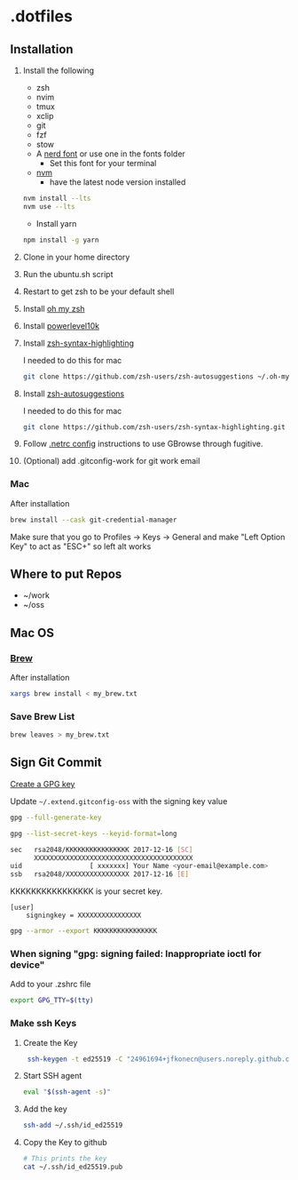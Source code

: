 # .dotfiles

## Installation

1. Install the following

   - zsh
   - nvim
   - tmux
   - xclip
   - git
   - fzf
   - stow
   - A [nerd font](https://www.nerdfonts.com/) or use one in the fonts folder
     - Set this font for your terminal
   - [nvm](https://github.com/nvm-sh/nvm)
     - have the latest node version installed

   ```sh
   nvm install --lts
   nvm use --lts
   ```

   - Install yarn

   ```sh
   npm install -g yarn
   ```

2. Clone in your home directory
3. Run the ubuntu.sh script
4. Restart to get zsh to be your default shell
5. Install [oh my zsh](https://ohmyz.sh/)
6. Install [powerlevel10k](https://github.com/romkatv/powerlevel10k)
7. Install [zsh-syntax-highlighting](https://github.com/zsh-users/zsh-syntax-highlighting)

   I needed to do this for mac

   ```sh
   git clone https://github.com/zsh-users/zsh-autosuggestions ~/.oh-my-zsh/custom/plugins/zsh-autosuggestions
   ```

8. Install [zsh-autosuggestions](https://github.com/zsh-users/zsh-autosuggestions)

   I needed to do this for mac

   ```sh
   git clone https://github.com/zsh-users/zsh-syntax-highlighting.git ~/.oh-my-zsh/custom/plugins/zsh-syntax-highlighting
   ```

9. Follow [.netrc config](https://github.com/tpope/vim-rhubarb) instructions to
   use GBrowse through fugitive.
10. (Optional) add .gitconfig-work for git work email

### Mac

After installation

```sh
brew install --cask git-credential-manager
```

Make sure that you go to Profiles -> Keys -> General and make "Left Option Key" to act as "ESC+" so left alt works

## Where to put Repos

- ~/work
- ~/oss

## Mac OS

### [Brew](https://docs.brew.sh/Installation)

After installation

```sh
xargs brew install < my_brew.txt
```

### Save Brew List

```sh
brew leaves > my_brew.txt
```

## Sign Git Commit

[Create a GPG key](https://docs.github.com/en/authentication/managing-commit-signature-verification/generating-a-new-gpg-key)

Update `~/.extend.gitconfig-oss` with the signing key value

```sh
gpg --full-generate-key
```

```sh
gpg --list-secret-keys --keyid-format=long
```

```sh
sec   rsa2048/KKKKKKKKKKKKKKKK 2017-12-16 [SC]
      XXXXXXXXXXXXXXXXXXXXXXXXXXXXXXXXXXXXXXXX
uid                 [ xxxxxxx] Your Name <your-email@example.com>
ssb   rsa2048/XXXXXXXXXXXXXXXX 2017-12-16 [E]
```

KKKKKKKKKKKKKKKK is your secret key.

```gitconfig
[user]
    signingkey = XXXXXXXXXXXXXXXX

```

```sh
gpg --armor --export KKKKKKKKKKKKKKKK
```

### When signing "gpg: signing failed: Inappropriate ioctl for device"

Add to your .zshrc file

```sh
export GPG_TTY=$(tty)
```

### Make ssh Keys

1. Create the Key

   ```sh
    ssh-keygen -t ed25519 -C "24961694+jfkonecn@users.noreply.github.com"
   ```

2. Start SSH agent

   ```sh
   eval "$(ssh-agent -s)"
   ```

3. Add the key

   ```sh
   ssh-add ~/.ssh/id_ed25519
   ```

4. Copy the Key to github

   ```sh
   # This prints the key
   cat ~/.ssh/id_ed25519.pub
   ```
